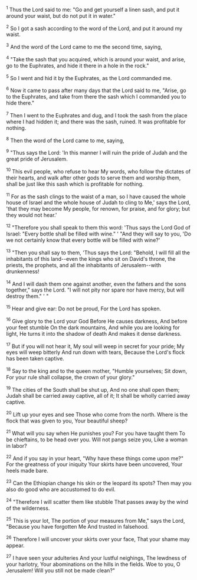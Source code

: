 <sup>1</sup> 
Thus the Lord said to me: "Go and get yourself a linen sash, and put it around your waist, but do not put it in water." 

<sup>2</sup> 
So I got a sash according to the word of the Lord, and put it around my waist. 

<sup>3</sup> 
And the word of the Lord came to me the second time, saying, 

<sup>4</sup> 
"Take the sash that you acquired, which is around your waist, and arise, go to the Euphrates, and hide it there in a hole in the rock." 

<sup>5</sup> 
So I went and hid it by the Euphrates, as the Lord commanded me. 

<sup>6</sup> 
Now it came to pass after many days that the Lord said to me, "Arise, go to the Euphrates, and take from there the sash which I commanded you to hide there." 

<sup>7</sup> 
Then I went to the Euphrates and dug, and I took the sash from the place where I had hidden it; and there was the sash, ruined. It was profitable for nothing. 

<sup>8</sup> 
Then the word of the Lord came to me, saying, 

<sup>9</sup> 
"Thus says the Lord: 'In this manner I will ruin the pride of Judah and the great pride of Jerusalem. 

<sup>10</sup> 
This evil people, who refuse to hear My words, who follow the dictates of their hearts, and walk after other gods to serve them and worship them, shall be just like this sash which is profitable for nothing. 

<sup>11</sup> 
For as the sash clings to the waist of a man, so I have caused the whole house of Israel and the whole house of Judah to cling to Me,' says the Lord, 'that they may become My people, for renown, for praise, and for glory; but they would not hear.' 

<sup>12</sup> 
"Therefore you shall speak to them this word: 'Thus says the Lord God of Israel: "Every bottle shall be filled with wine." ' "And they will say to you, 'Do we not certainly know that every bottle will be filled with wine?' 

<sup>13</sup> 
"Then you shall say to them, 'Thus says the Lord: "Behold, I will fill all the inhabitants of this land--even the kings who sit on David's throne, the priests, the prophets, and all the inhabitants of Jerusalem--with drunkenness! 

<sup>14</sup> 
And I will dash them one against another, even the fathers and the sons together," says the Lord. "I will not pity nor spare nor have mercy, but will destroy them." ' " 

<sup>15</sup> 
Hear and give ear: Do not be proud, For the Lord has spoken. 

<sup>16</sup> 
Give glory to the Lord your God Before He causes darkness, And before your feet stumble On the dark mountains, And while you are looking for light, He turns it into the shadow of death And makes it dense darkness. 

<sup>17</sup> 
But if you will not hear it, My soul will weep in secret for your pride; My eyes will weep bitterly And run down with tears, Because the Lord's flock has been taken captive. 

<sup>18</sup> 
Say to the king and to the queen mother, "Humble yourselves; Sit down, For your rule shall collapse, the crown of your glory." 

<sup>19</sup> 
The cities of the South shall be shut up, And no one shall open them; Judah shall be carried away captive, all of it; It shall be wholly carried away captive. 

<sup>20</sup> 
Lift up your eyes and see Those who come from the north. Where is the flock that was given to you, Your beautiful sheep? 

<sup>21</sup> 
What will you say when He punishes you? For you have taught them To be chieftains, to be head over you. Will not pangs seize you, Like a woman in labor? 

<sup>22</sup> 
And if you say in your heart, "Why have these things come upon me?" For the greatness of your iniquity Your skirts have been uncovered, Your heels made bare. 

<sup>23</sup> 
Can the Ethiopian change his skin or the leopard its spots? Then may you also do good who are accustomed to do evil. 

<sup>24</sup> 
"Therefore I will scatter them like stubble That passes away by the wind of the wilderness. 

<sup>25</sup> 
This is your lot, The portion of your measures from Me," says the Lord, "Because you have forgotten Me And trusted in falsehood. 

<sup>26</sup> 
Therefore I will uncover your skirts over your face, That your shame may appear. 

<sup>27</sup> 
I have seen your adulteries And your lustful neighings, The lewdness of your harlotry, Your abominations on the hills in the fields. Woe to you, O Jerusalem! Will you still not be made clean?"